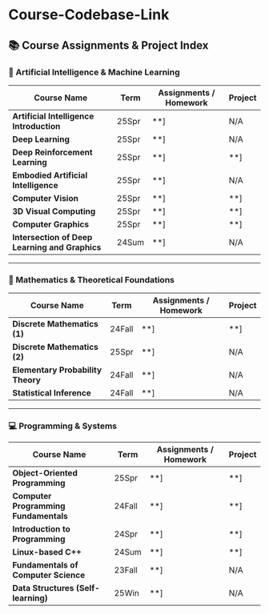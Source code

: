 # Course-Codebase-Link

## 📚 Course Assignments & Project Index

### 🧠 Artificial Intelligence & Machine Learning
| Course Name                                      | Term   | Assignments / Homework                                                                 | Project                                                                 |
| ------------------------------------------------ | ------ | -------------------------------------------------------------------------------------- | ----------------------------------------------------------------------- |
| **Artificial Intelligence Introduction**                      | 25Spr  | **]       | N/A                                                                     |
| **Deep Learning**                                | 25Spr  | **]       | N/A                                                                     |
| **Deep Reinforcement Learning**                  | 25Spr  | **]     | **]   |
| **Embodied Artificial Intelligence**             | 25Spr  | **]     | N/A                                                                     |
| **Computer Vision**                              | 25Spr  | **] | **]             |
| **3D Visual Computing**                          | 25Spr  | **]     | **] |
| **Computer Graphics**                            | 25Spr  | **]         | **] |
| **Intersection of Deep Learning and Graphics**   | 24Sum  | **]     | N/A                                                                     |

---

### 📐 Mathematics & Theoretical Foundations
| Course Name                          | Term   | Assignments / Homework                                                                 | Project                                                                 |
| ------------------------------------ | ------ | -------------------------------------------------------------------------------------- | ----------------------------------------------------------------------- |
| **Discrete Mathematics (1)**         | 24Fall | **]         | **] |
| **Discrete Mathematics (2)**         | 25Spr  | **]       | N/A                                                                     |
| **Elementary Probability Theory**    | 24Fall | **]     | N/A                                                                     |
| **Statistical Inference**            | 24Fall | **]         | N/A                                                                     |

---

### 💻 Programming & Systems
| Course Name                          | Term   | Assignments / Homework                                                                 | Project                                                                 |
| ------------------------------------ | ------ | -------------------------------------------------------------------------------------- | ----------------------------------------------------------------------- |
| **Object-Oriented Programming**      | 25Spr  | **]       | **]   |
| **Computer Programming Fundamentals**| 24Fall | **]         | **] |
| **Introduction to Programming**      | 24Spr  | **]       | **] |
| **Linux-based C++**                  | 24Sum  | **] | **] |
| **Fundamentals of Computer Science** | 23Fall | **]         | N/A                                                                     |
| **Data Structures (Self-learning)**  | 25Win  | **] | N/A |
